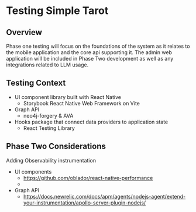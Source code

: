 # Testing Simple Tarot

## Overview
Phase one testing will focus on the foundations of the system as it relates to the mobile application and the core api supporting it. The admin web application will be included in Phase Two development as well as any integrations related to LLM usage.

## Testing Context

- UI component library built with React Native
    -  Storybook React Native Web Framework on Vite
- Graph API
    - neo4j-forgery & AVA
- Hooks package that connect data providers to application state
    - React Testing Library

## Phase Two Considerations

Adding Observability instrumentation

- UI components
    - https://github.com/oblador/react-native-performance
    - 
- Graph API
    - https://docs.newrelic.com/docs/apm/agents/nodejs-agent/extend-your-instrumentation/apollo-server-plugin-nodejs/